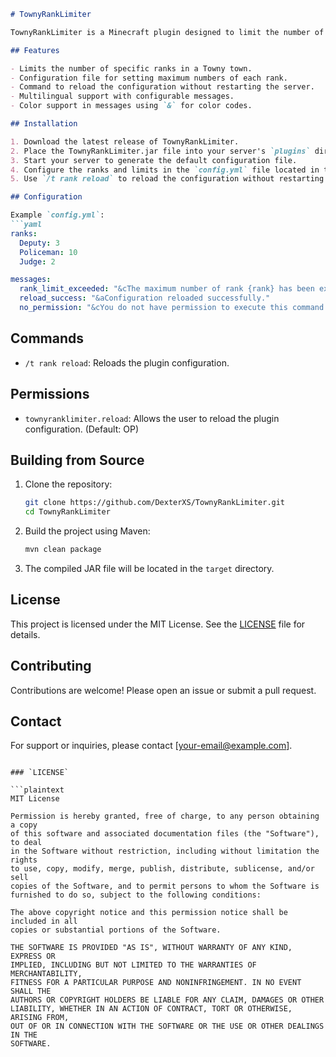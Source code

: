 ```markdown
# TownyRankLimiter

TownyRankLimiter is a Minecraft plugin designed to limit the number of certain ranks that can be assigned in a Towny town. This plugin ensures that the maximum number of specific ranks is not exceeded.

## Features

- Limits the number of specific ranks in a Towny town.
- Configuration file for setting maximum numbers of each rank.
- Command to reload the configuration without restarting the server.
- Multilingual support with configurable messages.
- Color support in messages using `&` for color codes.

## Installation

1. Download the latest release of TownyRankLimiter.
2. Place the TownyRankLimiter.jar file into your server's `plugins` directory.
3. Start your server to generate the default configuration file.
4. Configure the ranks and limits in the `config.yml` file located in the `plugins/TownyRankLimiter` directory.
5. Use `/t rank reload` to reload the configuration without restarting the server.

## Configuration

Example `config.yml`:
```yaml
ranks:
  Deputy: 3
  Policeman: 10
  Judge: 2

messages:
  rank_limit_exceeded: "&cThe maximum number of rank {rank} has been exceeded, the maximum is: {limit}."
  reload_success: "&aConfiguration reloaded successfully."
  no_permission: "&cYou do not have permission to execute this command."
```

## Commands

- `/t rank reload`: Reloads the plugin configuration.

## Permissions

- `townyranklimiter.reload`: Allows the user to reload the plugin configuration. (Default: OP)

## Building from Source

1. Clone the repository:
   ```sh
   git clone https://github.com/DexterXS/TownyRankLimiter.git
   cd TownyRankLimiter
   ```

2. Build the project using Maven:
   ```sh
   mvn clean package
   ```

3. The compiled JAR file will be located in the `target` directory.

## License

This project is licensed under the MIT License. See the [LICENSE](LICENSE) file for details.

## Contributing

Contributions are welcome! Please open an issue or submit a pull request.

## Contact

For support or inquiries, please contact [your-email@example.com].
```

### `LICENSE`

```plaintext
MIT License

Permission is hereby granted, free of charge, to any person obtaining a copy
of this software and associated documentation files (the "Software"), to deal
in the Software without restriction, including without limitation the rights
to use, copy, modify, merge, publish, distribute, sublicense, and/or sell
copies of the Software, and to permit persons to whom the Software is
furnished to do so, subject to the following conditions:

The above copyright notice and this permission notice shall be included in all
copies or substantial portions of the Software.

THE SOFTWARE IS PROVIDED "AS IS", WITHOUT WARRANTY OF ANY KIND, EXPRESS OR
IMPLIED, INCLUDING BUT NOT LIMITED TO THE WARRANTIES OF MERCHANTABILITY,
FITNESS FOR A PARTICULAR PURPOSE AND NONINFRINGEMENT. IN NO EVENT SHALL THE
AUTHORS OR COPYRIGHT HOLDERS BE LIABLE FOR ANY CLAIM, DAMAGES OR OTHER
LIABILITY, WHETHER IN AN ACTION OF CONTRACT, TORT OR OTHERWISE, ARISING FROM,
OUT OF OR IN CONNECTION WITH THE SOFTWARE OR THE USE OR OTHER DEALINGS IN THE
SOFTWARE.
```
